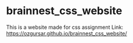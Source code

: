 # brainnest_css_website
This is a website made for css assignment
Link: https://ozgursar.github.io/brainnest_css_website/
